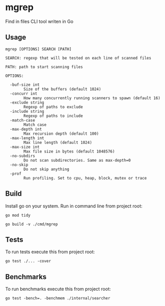 # mgrep

Find in files CLI tool writen in Go

## Usage

```
mgrep [OPTIONS] SEARCH [PATH]

SEARCH: regexp that will be tested on each line of scanned files

PATH: path to start scanning files

OPTIONS:

  -buf-size int
        Size of the buffers (default 1024)
  -concurr int
        How many concurrently running scanners to spawn (default 16)
  -exclude string
        Regexp of paths to exclude
  -include string
        Regexp of paths to include
  -match-case
        Match case
  -max-depth int
        Max recursion depth (default 100)
  -max-length int
        Max line length (default 1024)
  -max-size int
        Max file size in bytes (default 1048576)
  -no-subdirs
        Do not scan subdirectories. Same as max-depth=0
  -no-skip
        Do not skip anything
  -prof
        Run profiling. Set to cpu, heap, block, mutex or trace
```

## Build

Install go on your system. Run in command line from project root:

`go mod tidy`

`go build -v ./cmd/mgrep`

## Tests

To run tests execute this from project root:

`go test ./... -cover`

## Benchmarks

To run benchmarks execute this from project root:

`go test -bench=. -benchmem ./internal/searcher`
